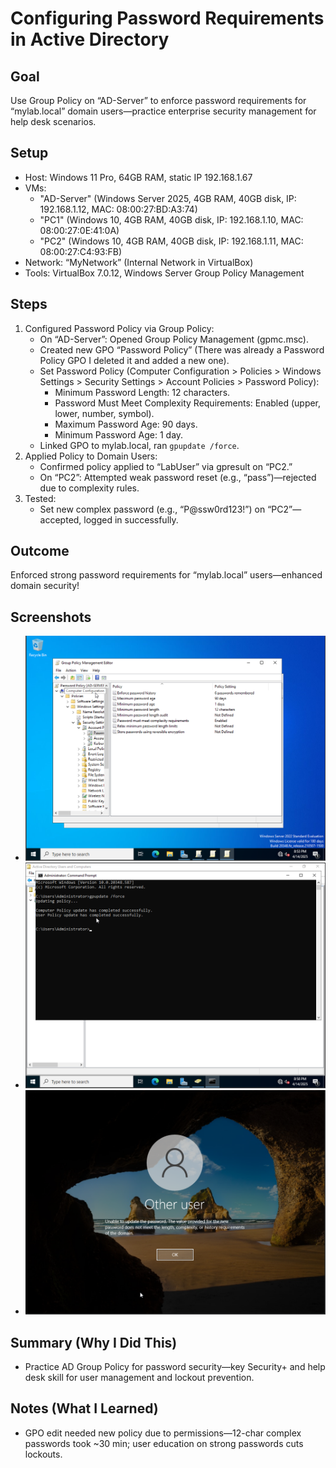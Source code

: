 # Configuring Password Requirements in Active Directory

## Goal
Use Group Policy on “AD-Server” to enforce password requirements for “mylab.local” domain users—practice enterprise security management for help desk scenarios.

## Setup
- Host: Windows 11 Pro, 64GB RAM, static IP 192.168.1.67
- VMs:
  - "AD-Server" (Windows Server 2025, 4GB RAM, 40GB disk, IP: 192.168.1.12, MAC: 08:00:27:BD:A3:74)
  - "PC1" (Windows 10, 4GB RAM, 40GB disk, IP: 192.168.1.10, MAC: 08:00:27:0E:41:0A)
  - "PC2" (Windows 10, 4GB RAM, 40GB disk, IP: 192.168.1.11, MAC: 08:00:27:C4:93:FB)
- Network: “MyNetwork” (Internal Network in VirtualBox)
- Tools: VirtualBox 7.0.12, Windows Server Group Policy Management

## Steps
1. Configured Password Policy via Group Policy:
   - On “AD-Server”: Opened Group Policy Management (gpmc.msc).
   - Created new GPO “Password Policy” (There was already a Password Policy GPO I deleted it and added a new one).
   - Set Password Policy (Computer Configuration > Policies > Windows Settings > Security Settings > Account Policies > Password Policy):
     - Minimum Password Length: 12 characters.
     - Password Must Meet Complexity Requirements: Enabled (upper, lower, number, symbol).
     - Maximum Password Age: 90 days.
     - Minimum Password Age: 1 day.
   - Linked GPO to mylab.local, ran `gpupdate /force`.
2. Applied Policy to Domain Users:
   - Confirmed policy applied to “LabUser” via gpresult on “PC2.”
   - On “PC2”: Attempted weak password reset (e.g., “pass”)—rejected due to complexity rules.
3. Tested:
   - Set new complex password (e.g., “P@ssw0rd123!”) on “PC2”—accepted, logged in successfully.

## Outcome
Enforced strong password requirements for “mylab.local” users—enhanced domain security!

## Screenshots
- ![GPO Password Policy](https://github.com/StandardBrian/IT-Projects/raw/images/gpo-password-policy.png)
- ![GPO Apply](https://github.com/StandardBrian/IT-Projects/raw/images/gpo-apply.png)
- ![Password Rejection](https://github.com/StandardBrian/IT-Projects/raw/images/password-rejection.png)

## Summary (Why I Did This)
- Practice AD Group Policy for password security—key Security+ and help desk skill for user management and lockout prevention.

## Notes (What I Learned)
- GPO edit needed new policy due to permissions—12-char complex passwords took ~30 min; user education on strong passwords cuts lockouts.
